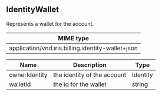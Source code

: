 ## IdentityWallet

Represents a wallet for the account.

| MIME type                                 |
|-------------------------------------------|
| application/vnd.iris.billing.identity-wallet+json |

| Name                     | Description                                    | Type              |
|--------------------------|------------------------------------------------|-------------------|
| ownerIdentity            | the identity of the account                    | Identity          |
| walletId                 | the id for the wallet                          | string            |